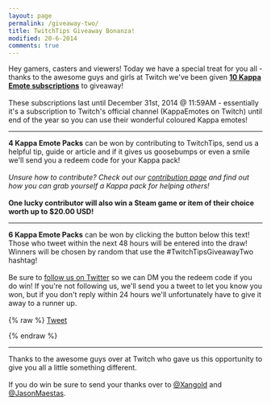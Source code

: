 ```yaml
---
layout: page
permalink: /giveaway-two/
title: TwitchTips Giveaway Bonanza!
modified: 20-6-2014
comments: true
---
```

Hey gamers, casters and viewers! Today we have a special treat for you all - thanks to the awesome guys and girls at Twitch we've been given [**10 Kappa Emote subscriptions**](http://twitch.tv/kappaemotes/subscribe) to giveaway!  
<br>
These subscriptions last until December 31st, 2014 @ 11:59AM - essentially it's a subscription to Twitch's official channel (KappaEmotes on Twitch) until end of the year so you can use their wonderful coloured Kappa emotes!
  
--- 
**4 Kappa Emote Packs** can be won by contributing to TwitchTips, send us a helpful tip, guide or article and if it gives us goosebumps or even a smile we'll send you a redeem code for your Kappa pack!  
<br>
*Unsure how to contribute? Check out our [contribution page](http://www.twitchtips.com/contribute) and find out how you can grab yourself a Kappa pack for helping others!*  
<br>
**One lucky contributor will also win a Steam game or item of their choice worth up to $20.00 USD!**  

---

**6 Kappa Emote Packs** can be won by clicking the button below this text! Those who tweet within the next 48 hours will be entered into the draw! Winners will be chosen by random that use the #TwitchTipsGiveawayTwo hashtag!  
<br>
Be sure to [follow us on Twitter](http://www.twitter.com/TwitchTips) so we can DM you the redeem code if you do win! If you're not following us, we'll send you a tweet to let you know you won, but if you don't reply within 24 hours we'll unfortunately have to give it away to a runner up.  
<br>
{% raw %}
<a href="https://twitter.com/share" class="twitter-share-button" data-text="Just entered myself in @TwitchTips second giveaway! #TwitchTipsGiveawayTwo" data-size="large">Tweet</a>
<script>!function(d,s,id){var js,fjs=d.getElementsByTagName(s)[0],p=/^http:/.test(d.location)?'http':'https';if(!d.getElementById(id)){js=d.createElement(s);js.id=id;js.src=p+'://platform.twitter.com/widgets.js';fjs.parentNode.insertBefore(js,fjs);}}(document, 'script', 'twitter-wjs');</script>
{% endraw %}

---

Thanks to the awesome guys over at Twitch who gave us this opportunity to give you all a little something different.  
<br>
If you do win be sure to send your thanks over to [@Xangold](https://www.twitter.com/xangold) and [@JasonMaestas](https://www.twitter.com/JasonMaestas).
